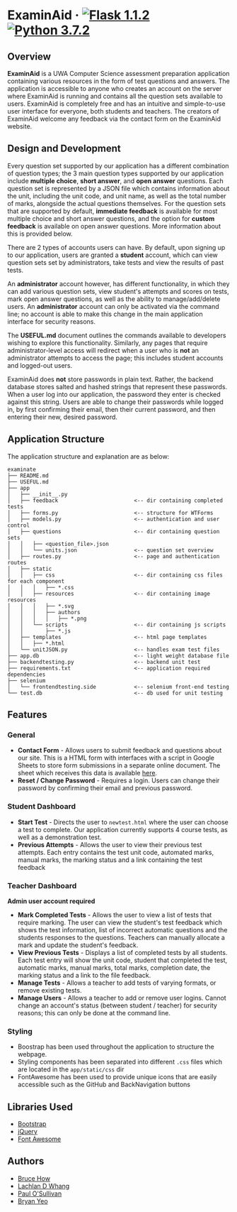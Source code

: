 # ExaminAid &middot; [![Flask 1.1.2](https://img.shields.io/badge/flask-1.0.2-blue.svg)](https://pypi.org/project/Flask/) [![Python 3.7.2](https://img.shields.io/badge/python-3.7.2-blue.svg)](https://www.python.org/downloads/release/python-372/) 

## Overview

**ExaminAid** is a UWA Computer Science assessment preparation application containing various resources in the form of test questions and answers. The application is accessible to anyone who creates an account on the server where ExaminAid is running and contains all the question sets available to users. ExaminAid is completely free and has an intuitive and simple-to-use user interface for everyone, both students and teachers. The creators of ExaminAid welcome any feedback via the contact form on the ExaminAid website.

## Design and Development

Every question set supported by our application has a different combination of question types; the 3 main question types supported by our application include **multiple choice**, **short answer**, and **open answer** questions. Each question set is represented by a JSON file which contains information about the unit, including the unit code, and unit name, as well as the total number of marks, alongside the actual questions themselves. For the question sets that are supported by default, **immediate feedback** is available for most multiple choice and short answer questions, and the option for **custom feedback** is available on open answer questions. More information about this is provided below.

There are 2 types of accounts users can have. By default, upon signing up to our application, users are granted a **student** account, which can view question sets set by administrators, take tests and view the results of past tests.

An **administrator** account however, has different functionality, in which they can add various question sets, view student's attempts and scores on tests, mark open answer questions, as well as the ability to manage/add/delete users. An **administrator** account can only be activated via the command line; no account is able to make this change in the main application interface for security reasons.

The **USEFUL.md** document outlines the commands available to developers wishing to explore this functionality. Similarly, any pages that require administrator-level access will redirect when a user who is **not** an administrator attempts to access the page; this includes student accounts and logged-out users.

ExaminAid does **not** store passwords in plain text. Rather, the backend database stores salted and hashed strings that represent these passwords. When a user log into our application, the password they enter is checked against this string. Users are able to change their passwords while logged in, by first confirming their email, then their current password, and then entering their new, desired password.

## Application Structure
The application structure and explanation are as below:
```
examinate
├── README.md                           
├── USEFUL.md
├── app
│   ├── __init__.py
│   ├── feedback                        <-- dir containing completed tests
│   ├── forms.py                        <-- structure for WTForms
│   ├── models.py                       <-- authentication and user control
│   ├── questions                       <-- dir containing question sets
│   │   ├── <question_file>.json
│   │   └── units.json                  <-- question set overview
│   ├── routes.py                       <-- page and authentication routes
│   ├── static 
│   │   ├── css                         <-- dir containing css files for each component
│   │   │   ├── *.css
│   │   ├── resources                   <-- dir containing image resources
│   │   │   ├── *.svg
│   │   │   ├── authors
│   │   │   │   ├── *.png
│   │   └── scripts                     <-- dir containing js scripts
│   │       ├── *.js
│   ├── templates                       <-- html page templates
│   │   ├── *.html
│   └── unitJSON.py                     <-- handles exam test files
├── app.db                              <-- light weight database file
├── backendtesting.py                   <-- backend unit test
├── requirements.txt                    <-- application required dependencies
├── selenium
│   └── frontendtesting.side            <-- selenium front-end testing
└── test.db                             <-- db used for unit testing
```

## Features

### General
- **Contact Form** - Allows users to submit feedback and questions about our site. This is a HTML form with interfaces with a script in Google Sheets to store form submissions in a separate online document. The sheet which receives this data is available [here](https://docs.google.com/spreadsheets/d/1tRqt7958lMhJuw4GvrrazpACogWdf6A6B2dD_zZ_HmE/edit?usp=sharing).
- **Reset / Change Password** - Requires a login. Users can change their password by confirming their email and previous password.

### Student Dashboard
- **Start Test** - Directs the user to `newtest.html` where the user can choose a test to complete. Our application currently supports 4 course tests, as well as a demonstration test.
- **Previous Attempts** - Allows the user to view their previous test attempts. Each entry contains the test unit code, automated marks, manual marks, the marking status and a link containing the test feedback

### Teacher Dashboard
**Admin user account required**
- **Mark Completed Tests** - Allows the user to view a list of tests that require marking. The user can view the student's test feedback which shows the test information, list of incorrect automatic questions and the students responses to the questions. Teachers can manually allocate a mark and update the student's feedback.
- **View Previous Tests** - Displays a list of completed tests by all students. Each test entry will show the unit code, student that completed the test, automatic marks, manual marks, total marks, completion date, the marking status and a link to the file feedback.
- **Manage Tests** - Allows a teacher to add tests of varying formats, or remove existing tests.
- **Manage Users** - Allows a teacher to add or remove user logins. Cannot change an account's status (between student / teacher) for security reasons; this can only be done at the command line.

### Styling
- Boostrap has been used throughout the application to structure the webpage.
- Styling components has been separated into different `.css` files which are located in the `app/static/css` dir
- FontAwesome has been used to provide unique icons that are easily accessible such as the GitHub and BackNavigation buttons

## Libraries Used
- [Bootstrap](https://getbootstrap.com/)
- [jQuery](https://jquery.com/)
- [Font Awesome](https://fontawesome.com/)

## Authors
- [Bruce How](https://github.com/brucehow)
- [Lachlan D Whang](https://github.com/ForsakenIdol)
- [Paul O'Sullivan](https://www.github.com/paulosllvn)
- [Bryan Yeo](https://github.com/Darkstorm1337)
